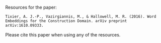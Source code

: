 Resources for the paper:

`Tixier, A. J.-P., Vazirgiannis, M., & Hallowell, M. R. (2016). Word Embeddings for the Construction Domain. arXiv preprint arXiv:1610.09333.`

Please cite this paper when using any of the resources.
